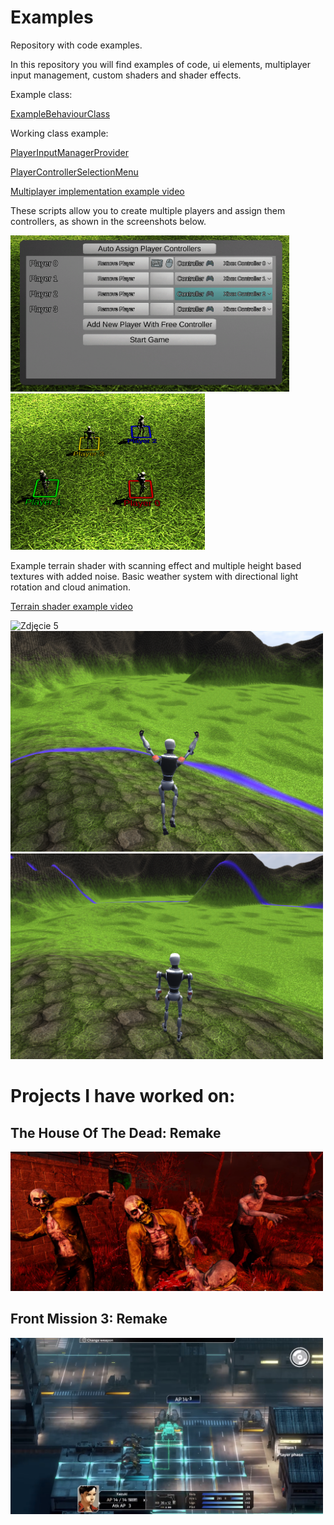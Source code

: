 # Examples
Repository with code examples.

In this repository you will find examples of code, ui elements, multiplayer input management, custom shaders and shader effects.

Example class:

[ExampleBehaviourClass](https://github.com/Daniel1x/Examples/blob/main/Assets/Code/ExampleBehaviourClass.cs)

Working class example:

[PlayerInputManagerProvider](https://github.com/Daniel1x/Examples/blob/main/Assets/Code/Player/PlayerInputManagerProvider.cs)

[PlayerControllerSelectionMenu](https://github.com/Daniel1x/Examples/blob/main/Assets/Code/UI/Menus/PlayerControllerSelectionMenu.cs)

[Multiplayer implementation example video](https://youtu.be/iL6j8MtABF8)

These scripts allow you to create multiple players and assign them controllers, as shown in the screenshots below.

<img src="https://github.com/Daniel1x/Examples/blob/main/Assets/Content/Preview/t_Preview6.png" alt="Zdjęcie 6" height="250"/><img src="https://github.com/Daniel1x/Examples/blob/main/Assets/Content/Preview/t_Preview7.png" alt="Zdjęcie 7" height="250"/>

Example terrain shader with scanning effect and multiple height based textures with added noise.
Basic weather system with directional light rotation and cloud animation.

[Terrain shader example video](https://youtu.be/8upf36Ew92E)

<img src="https://github.com/Daniel1x/Examples/blob/main/Assets/Content/Preview/t_Preview5.png" alt="Zdjęcie 5" width="500"/>

<img src="https://github.com/Daniel1x/Examples/blob/main/Assets/Content/Preview/t_Preview1.png" alt="Zdjęcie 1" width="500"/>

<img src="https://github.com/Daniel1x/Examples/blob/main/Assets/Content/Preview/t_Preview2.png" alt="Zdjęcie 2" width="500"/>

# Projects I have worked on:

## The House Of The Dead: Remake

<img src="https://github.com/Daniel1x/Examples/blob/main/Assets/Content/Preview/t_Preview3.png" alt="Zdjęcie 3" width="500"/>

## Front Mission 3: Remake

<img src="https://github.com/Daniel1x/Examples/blob/main/Assets/Content/Preview/t_Preview4.png" alt="Zdjęcie 4" width="500"/>

